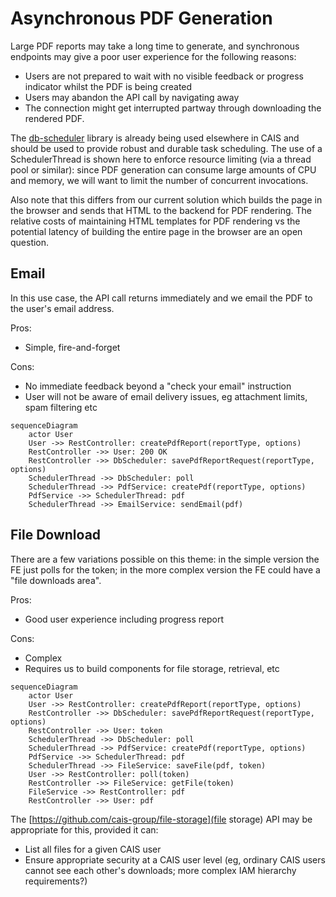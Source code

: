 # Asynchronous PDF Generation

Large PDF reports may take a long time to generate, and synchronous endpoints may give a poor user experience for the following reasons:

- Users are not prepared to wait with no visible feedback or progress indicator whilst the PDF is being created
- Users may abandon the API call by navigating away
- The connection might get interrupted partway through downloading the rendered PDF.

The [db-scheduler](https://github.com/kagkarlsson/db-scheduler) library is already being used elsewhere in CAIS and should be used to provide robust and durable task scheduling. The use of a SchedulerThread is shown here to enforce resource limiting (via a thread pool or similar): since PDF generation can consume large amounts of CPU and memory, we will want to limit the number of concurrent invocations. 

Also note that this differs from our current solution which builds the page in the browser and sends that HTML to the backend for PDF rendering. The relative costs of maintaining HTML templates for PDF rendering vs the potential latency of building the entire page in the browser are an open question.

## Email

In this use case, the API call returns immediately and we email the PDF to the user's email address.

Pros:
- Simple, fire-and-forget

Cons:
- No immediate feedback beyond a "check your email" instruction
- User will not be aware of email delivery issues, eg attachment limits, spam filtering etc

```mermaid
sequenceDiagram
    actor User
    User ->> RestController: createPdfReport(reportType, options)
    RestController ->> User: 200 OK
    RestController ->> DbScheduler: savePdfReportRequest(reportType, options)
    SchedulerThread ->> DbScheduler: poll
    SchedulerThread ->> PdfService: createPdf(reportType, options)
    PdfService ->> SchedulerThread: pdf
    SchedulerThread ->> EmailService: sendEmail(pdf)
```

## File Download

There are a few variations possible on this theme: in the simple version the FE just polls for the token; in the more complex version the FE could have a "file downloads area".

Pros:
- Good user experience including progress report

Cons:
- Complex
- Requires us to build components for file storage, retrieval, etc

```mermaid
sequenceDiagram
    actor User
    User ->> RestController: createPdfReport(reportType, options)
    RestController ->> DbScheduler: savePdfReportRequest(reportType, options)
    RestController ->> User: token
    SchedulerThread ->> DbScheduler: poll
    SchedulerThread ->> PdfService: createPdf(reportType, options)
    PdfService ->> SchedulerThread: pdf
    SchedulerThread ->> FileService: saveFile(pdf, token)
    User ->> RestController: poll(token)
    RestController ->> FileService: getFile(token)
    FileService ->> RestController: pdf
    RestController ->> User: pdf
```

The [https://github.com/cais-group/file-storage](file storage) API may be appropriate for this, provided it can:

- List all files for a given CAIS user
- Ensure appropriate security at a CAIS user level (eg, ordinary CAIS users cannot see each other's downloads; more complex IAM hierarchy requirements?)
